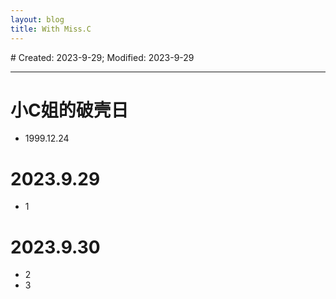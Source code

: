 ```yaml
---
layout: blog
title: With Miss.C
---
```

<span class="hidden-text"># Created: 2023-9-29; Modified: 2023-9-29</span>

---

# 小C姐的破壳日
- 1999.12.24

# 2023.9.29
- 1

# 2023.9.30
- 2
- 3